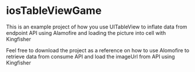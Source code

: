 # iosTableViewGame

This is an example project of how you use UITableView to inflate data from endpoint API using Alamofire and loading the picture into cell with Kingfisher

Feel free to download the project as a reference on how to use Alomofire to retrieve data from consume API and load the imageUrl from API using Kingfisher
